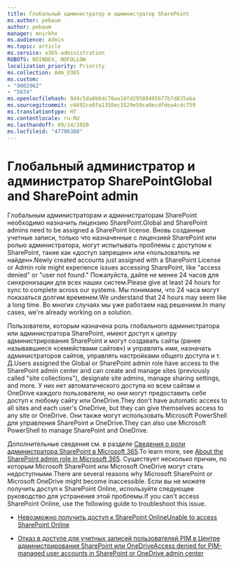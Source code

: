 ```yaml
---
title: Глобальный администратор и администратор SharePoint
ms.author: pebaum
author: pebaum
manager: mnirkhe
ms.audience: Admin
ms.topic: article
ms.service: o365-administration
ROBOTS: NOINDEX, NOFOLLOW
localization_priority: Priority
ms.collection: Adm_O365
ms.custom:
- "9002962"
- "5674"
ms.openlocfilehash: 9d4c5da8b6dc78aa18fd29589495b77b7d835aba
ms.sourcegitcommit: c6692ce0fa1358ec3529e59ca0ecdfdea4cdc759
ms.translationtype: HT
ms.contentlocale: ru-RU
ms.lasthandoff: 09/14/2020
ms.locfileid: "47706388"
---
```

# <a name="global-and-sharepoint-admin"></a><span data-ttu-id="9d9b7-102">Глобальный администратор и администратор SharePoint</span><span class="sxs-lookup"><span data-stu-id="9d9b7-102">Global and SharePoint admin</span></span>

<span data-ttu-id="9d9b7-103">Глобальным администраторам и администраторам SharePoint необходимо назначить лицензию SharePoint.</span><span class="sxs-lookup"><span data-stu-id="9d9b7-103">Global and SharePoint admins need to be assigned a SharePoint license.</span></span> <span data-ttu-id="9d9b7-104">Вновь созданные учетные записи, только что назначенные с лицензией SharePoint или ролью администратора, могут испытывать проблемы с доступом к SharePoint, такие как «доступ запрещен» или «пользователь не найден».</span><span class="sxs-lookup"><span data-stu-id="9d9b7-104">Newly created accounts just assigned with a SharePoint License or Admin role might experience issues accessing SharePoint, like "access denied" or "user not found."</span></span> <span data-ttu-id="9d9b7-105">Пожалуйста, дайте не менее 24 часов для синхронизации для всех наших систем.</span><span class="sxs-lookup"><span data-stu-id="9d9b7-105">Please give at least 24 hours for sync to complete across our systems.</span></span> <span data-ttu-id="9d9b7-106">Мы понимаем, что 24 часа могут показаться долгим временем.</span><span class="sxs-lookup"><span data-stu-id="9d9b7-106">We understand that 24 hours may seem like a long time.</span></span> <span data-ttu-id="9d9b7-107">Во многих случаях мы уже работаем над решением.</span><span class="sxs-lookup"><span data-stu-id="9d9b7-107">In many cases, we're already working on a solution.</span></span>

<span data-ttu-id="9d9b7-108">Пользователи, которым назначена роль глобального администратора или администратора SharePoint, имеют доступ к центру администрирования SharePoint и могут создавать сайты (ранее называвшиеся «семействами сайтов») и управлять ими, назначать администраторов сайтов, управлять настройками общего доступа и т. Д.</span><span class="sxs-lookup"><span data-stu-id="9d9b7-108">Users assigned the Global or SharePoint admin role have access to the SharePoint admin center and can create and manage sites (previously called "site collections"), designate site admins, manage sharing settings, and more.</span></span> <span data-ttu-id="9d9b7-109">У них нет автоматического доступа ко всем сайтам и OneDrive каждого пользователя, но они могут предоставить себе доступ к любому сайту или OneDrive.</span><span class="sxs-lookup"><span data-stu-id="9d9b7-109">They don't have automatic access to all sites and each user's OneDrive, but they can give themselves access to any site or OneDrive.</span></span> <span data-ttu-id="9d9b7-110">Они также могут использовать Microsoft PowerShell для управления SharePoint и OneDrive.</span><span class="sxs-lookup"><span data-stu-id="9d9b7-110">They can also use Microsoft PowerShell to manage SharePoint and OneDrive.</span></span>

<span data-ttu-id="9d9b7-111">Дополнительные сведения см. в разделе [Сведения о роли администратора SharePoint в Microsoft 365](https://docs.microsoft.com/sharepoint/sharepoint-admin-role).</span><span class="sxs-lookup"><span data-stu-id="9d9b7-111">To learn more, see [About the SharePoint admin role in Microsoft 365](https://docs.microsoft.com/sharepoint/sharepoint-admin-role).</span></span>
<span data-ttu-id="9d9b7-112">Существует несколько причин, по которым Microsoft SharePoint или Microsoft OneDrive могут стать недоступными.</span><span class="sxs-lookup"><span data-stu-id="9d9b7-112">There are several reasons why Microsoft SharePoint or Microsoft OneDrive might become inaccessible.</span></span> <span data-ttu-id="9d9b7-113">Если вы не можете получить доступ к SharePoint Online, используйте следующее руководство для устранения этой проблемы.</span><span class="sxs-lookup"><span data-stu-id="9d9b7-113">If you can't access SharePoint Online, use the following guide to troubleshoot this issue.</span></span>

- [<span data-ttu-id="9d9b7-114">Невозможно получить доступ к SharePoint Online</span><span class="sxs-lookup"><span data-stu-id="9d9b7-114">Unable to access SharePoint Online</span></span>](https://docs.microsoft.com/sharepoint/troubleshoot/sharing-and-permissions/sharepoint-online-inaccessible)

- [<span data-ttu-id="9d9b7-115">Отказ в доступе для учетных записей пользователей PIM в Центре администрирования SharePoint или OneDrive</span><span class="sxs-lookup"><span data-stu-id="9d9b7-115">Access denied for PIM-managed user accounts in SharePoint or OneDrive admin center</span></span>](https://docs.microsoft.com/sharepoint/troubleshoot/administration/access-denied-to-pim-user-accounts)